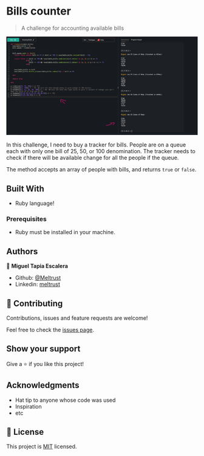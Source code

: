 # Bills counter

> A challenge for accounting available bills

![SCREENSHOT](/img/sc.jpg)

In this challenge, I need to buy a tracker for bills.  People are on a queue each with only one bill of 25, 50, or 100 denomination. The tracker needs to check if there will be available change for all the people if the queue.

The method accepts an array of people with bills, and returns `true` or `false`.



## Built With

- Ruby language!


### Prerequisites

- Ruby must be installed in your machine.


## Authors

👤 **Miguel Tapia Escalera**

- Github: [@Meltrust](https://github.com/Meltrust)
- Linkedin: [meltrust](https://www.linkedin.com/in/meltrust/)

## 🤝 Contributing

Contributions, issues and feature requests are welcome!

Feel free to check the [issues page](issues/).

## Show your support

Give a ⭐️ if you like this project!

## Acknowledgments

- Hat tip to anyone whose code was used
- Inspiration
- etc

## 📝 License

This project is [MIT](lic.url) licensed.
